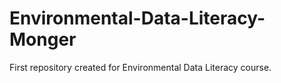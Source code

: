 # Environmental-Data-Literacy-Monger
First repository created for Environmental Data Literacy course.
